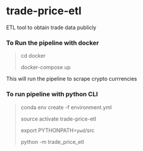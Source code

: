 # trade-price-etl
ETL tool to obtain trade data publicly 

### To Run the pipeline with docker
> cd docker
> 
> docker-compose up
> 
This will run the pipeline to scrape crypto currrencies

### To run pipeline with python CLI
> conda env create -f environment.yml
> 
> source activate trade-price-etl
> 
> export PYTHONPATH=`pwd`/src
> 
> python -m trade_price_etl